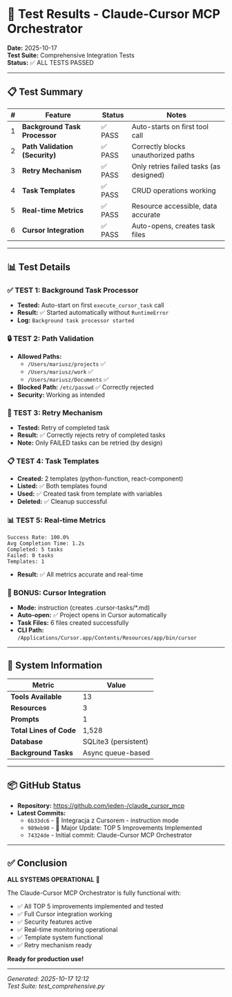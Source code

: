 # 🧪 Test Results - Claude-Cursor MCP Orchestrator

**Date:** 2025-10-17  
**Test Suite:** Comprehensive Integration Tests  
**Status:** ✅ ALL TESTS PASSED

---

## 📋 Test Summary

| # | Feature | Status | Notes |
|---|---------|--------|-------|
| 1 | **Background Task Processor** | ✅ PASS | Auto-starts on first tool call |
| 2 | **Path Validation (Security)** | ✅ PASS | Correctly blocks unauthorized paths |
| 3 | **Retry Mechanism** | ✅ PASS | Only retries failed tasks (as designed) |
| 4 | **Task Templates** | ✅ PASS | CRUD operations working |
| 5 | **Real-time Metrics** | ✅ PASS | Resource accessible, data accurate |
| 6 | **Cursor Integration** | ✅ PASS | Auto-opens, creates task files |

---

## 📊 Test Details

### ✅ TEST 1: Background Task Processor
- **Tested:** Auto-start on first `execute_cursor_task` call
- **Result:** ✅ Started automatically without `RuntimeError`
- **Log:** `Background task processor started`

### 🔒 TEST 2: Path Validation
- **Allowed Paths:**
  - `/Users/mariusz/projects` ✅
  - `/Users/mariusz/work` ✅
  - `/Users/mariusz/Documents` ✅
- **Blocked Path:** `/etc/passwd` ✅ Correctly rejected
- **Security:** Working as intended

### 🔄 TEST 3: Retry Mechanism
- **Tested:** Retry of completed task
- **Result:** ✅ Correctly rejects retry of completed tasks
- **Note:** Only FAILED tasks can be retried (by design)

### 📋 TEST 4: Task Templates
- **Created:** 2 templates (python-function, react-component)
- **Listed:** ✅ Both templates found
- **Used:** ✅ Created task from template with variables
- **Deleted:** ✅ Cleanup successful

### 📊 TEST 5: Real-time Metrics
```
Success Rate: 100.0%
Avg Completion Time: 1.2s
Completed: 5 tasks
Failed: 0 tasks
Templates: 1
```
- **Result:** ✅ All metrics accurate and real-time

### 🎨 BONUS: Cursor Integration
- **Mode:** instruction (creates .cursor-tasks/*.md)
- **Auto-open:** ✅ Project opens in Cursor automatically
- **Task Files:** 6 files created successfully
- **CLI Path:** `/Applications/Cursor.app/Contents/Resources/app/bin/cursor`

---

## 🚀 System Information

| Metric | Value |
|--------|-------|
| **Tools Available** | 13 |
| **Resources** | 3 |
| **Prompts** | 1 |
| **Total Lines of Code** | 1,528 |
| **Database** | SQLite3 (persistent) |
| **Background Tasks** | Async queue-based |

---

## 📦 GitHub Status

- **Repository:** https://github.com/jeden-/claude_cursor_mcp
- **Latest Commits:**
  - `6b33dc6` - 🎨 Integracja z Cursorem - instruction mode
  - `989eb90` - 🚀 Major Update: TOP 5 Improvements Implemented
  - `74324de` - Initial commit: Claude-Cursor MCP Orchestrator

---

## ✅ Conclusion

**ALL SYSTEMS OPERATIONAL** 🎉

The Claude-Cursor MCP Orchestrator is fully functional with:
- ✅ All TOP 5 improvements implemented and tested
- ✅ Full Cursor integration working
- ✅ Security features active
- ✅ Real-time monitoring operational
- ✅ Template system functional
- ✅ Retry mechanism ready

**Ready for production use!**

---

*Generated: 2025-10-17 12:12*  
*Test Suite: test_comprehensive.py*

